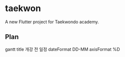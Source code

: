 # taekwon

A new Flutter project for Taekwondo academy.

## Plan

gantt
title 개강 전 일정
dateFormat DD-MM
axisFormat %D
